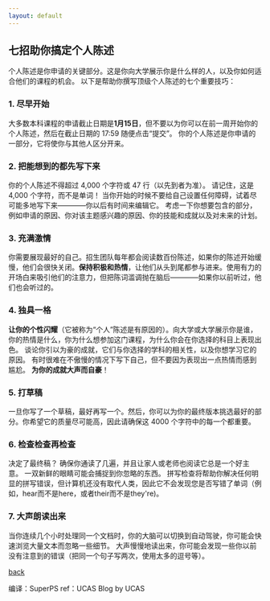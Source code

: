 ```yaml
---
layout: default
---
```


## 七招助你搞定个人陈述
个人陈述是你申请的关键部分。这是你向大学展示你是什么样的人，以及你如何适合他们的课程的机会。 以下是帮助你撰写顶级个人陈述的七个重要技巧：

### 1. 尽早开始
大多数本科课程的申请截止日期是**1月15日**，但不要以为你可以在前一周开始你的个人陈述，然后在截止日期的 17:59 随便点击“提交”。 你的个人陈述是你申请的一部分，它将使你与其他人区分开来。

### 2. 把能想到的都先写下来
你的个人陈述不得超过 4,000 个字符或 47 行（以先到者为准）。 请记住，这是 4,000 个字符，而不是单词！ 当你开始的时候不要给自己设置任何障碍，试着尽可能多地写下来————你以后有时间来编辑它。 考虑一下你想要包含的部分，例如申请的原因、你对该主题感兴趣的原因、你的技能和成就以及对未来的计划。 

### 3. 充满激情
你需要展现最好的自己。招生团队每年都会阅读数百份陈述，如果你的陈述开始缓慢，他们会很快关闭。**保持积极和热情**，让他们从头到尾都参与进来。使用有力的开场白来吸引他们的注意力，但把陈词滥调抛在脑后————如果你以前听过，他们也会听过的。

### 4. 独具一格
**让你的个性闪耀**（它被称为“个人”陈述是有原因的）。向大学或大学展示你是谁，你的热情是什么，你为什么想参加这门课程，为什么你会在你选择的科目上表现出色。 谈论你引以为豪的成就，它们与你选择的学科的相关性，以及你想学习它的原因。 有时很难在不傲慢的情况下写下自己，但不要因为表现出一点热情而感到尴尬。 **为你的成就大声而自豪**！

### 5. 打草稿
一旦你写了一个草稿，最好再写一个。然后，你可以为你的最终版本挑选最好的部分。你希望它的质量尽可能高，因此请确保这 4000 个字符中的每一个都重要。

### 6. 检查检查再检查
决定了最终稿？ 确保你通读了几遍，并且让家人或老师也阅读它总是一个好主意。 一双新鲜的眼睛可能会捕捉到你忽略的东西。 拼写检查将帮助你解决任何明显的拼写错误，但计算机还没有取代人类，因此它不会发现您是否写错了单词（例如，hear而不是here，或者their而不是they're)。

### 7. 大声朗读出来
当你连续几个小时处理同一个文档时，你的大脑可以切换到自动驾驶，你可能会快速浏览大量文本而忽略一些细节。 大声慢慢地读出来，你可能会发现一些你以前没有注意到的错误（把同一个句子写两次，使用太多的逗号等）。

[back](../)

编译：SuperPS
ref：UCAS Blog by UCAS
